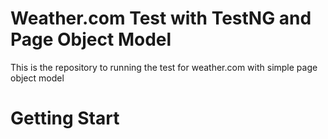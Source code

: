 # Weather.com Test with TestNG and Page Object Model
This is the repository to running the test for weather.com with simple page object model


# Getting Start


